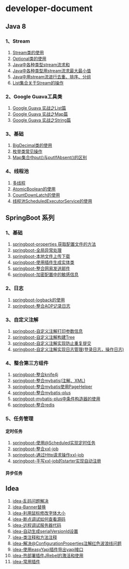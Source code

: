 # developer-document

## Java 8

### 1、Stream

1. [Stream类的使用](https://gitee.com/huanglei1111/developer-document/blob/master/java%208%20%E7%AC%94%E8%AE%B0/Stream/Stream%E7%B1%BB%E7%9A%84%E4%BD%BF%E7%94%A8.md)
2. [Optional类的使用](https://gitee.com/huanglei1111/developer-document/blob/master/java%208%20%E7%AC%94%E8%AE%B0/Stream/Optional%E7%B1%BB%E7%9A%84%E4%BD%BF%E7%94%A8.md)
3. [Java中各种类型stream流求和](https://gitee.com/huanglei1111/developer-document/blob/master/java%208%20%E7%AC%94%E8%AE%B0/Stream/Java%E4%B8%AD%E5%90%84%E7%A7%8D%E7%B1%BB%E5%9E%8B%E7%94%A8stream%E6%B5%81%E6%B1%82%E5%92%8C.md)
4. [Java中各种类型用stream流求最大最小值](https://gitee.com/huanglei1111/developer-document/blob/master/java%208%20%E7%AC%94%E8%AE%B0/Stream/Java%E4%B8%AD%E5%90%84%E7%A7%8D%E7%B1%BB%E5%9E%8B%E7%94%A8stream%E6%B5%81%E6%B1%82%E6%9C%80%E5%A4%A7%E5%80%BC%E6%9C%80%E5%B0%8F%E5%80%BC.md)
5. [ Java中用stream流进行去重、排序、分组](https://gitee.com/huanglei1111/developer-document/blob/master/java%208%20%E7%AC%94%E8%AE%B0/Stream/Java%E4%B8%AD%E7%94%A8stream%E6%B5%81%E8%BF%9B%E8%A1%8C%E5%8E%BB%E9%87%8D%E3%80%81%E6%8E%92%E5%BA%8F%E3%80%81%E5%88%86%E7%BB%84.md)
6. [ List集合关于Stream的操作](https://gitee.com/huanglei1111/developer-document/blob/master/java%208%20%E7%AC%94%E8%AE%B0/Stream/List%E9%9B%86%E5%90%88%E5%85%B3%E4%BA%8EStream%E7%9A%84%E6%93%8D%E4%BD%9C.md)

### 2、Google Guava工具类

1. [ Google Guava 实战之List篇](https://gitee.com/huanglei1111/developer-document/blob/master/java%208%20%E7%AC%94%E8%AE%B0/Guava%E5%B7%A5%E5%85%B7%E7%B1%BB/Google%20Guava%E5%AE%9E%E6%88%98%E4%B9%8BList%E7%AF%87.md)
2. [ Google Guava 实战之Map篇](https://gitee.com/huanglei1111/developer-document/blob/master/java%208%20%E7%AC%94%E8%AE%B0/Guava%E5%B7%A5%E5%85%B7%E7%B1%BB/Google%20Guava%E5%AE%9E%E6%88%98%E4%B9%8BMap%E7%AF%87.md)
3. [ Google Guava 实战之String篇](https://gitee.com/huanglei1111/developer-document/blob/master/java%208%20%E7%AC%94%E8%AE%B0/Guava%E5%B7%A5%E5%85%B7%E7%B1%BB/Google%20Guava%E5%AE%9E%E6%88%98%E4%B9%8BString%E7%AF%87.md)

### 3、基础

1. [ BigDecimal类的使用](https://gitee.com/huanglei1111/developer-document/blob/master/java%208%20%E7%AC%94%E8%AE%B0/base/BigDecima%E7%B1%BB%E7%9A%84%E4%BD%BF%E7%94%A8.md)
2. [ 枚举类常见操作](https://gitee.com/huanglei1111/developer-document/blob/master/java%208%20%E7%AC%94%E8%AE%B0/base/%E6%9E%9A%E4%B8%BE%E7%B1%BB%E7%9A%84%E5%B8%B8%E8%A7%81%E6%93%8D%E4%BD%9C.md)
3. [ Map集合中put()与putIfAbsent()的区别](https://gitee.com/huanglei1111/developer-document/blob/master/java%208%20%E7%AC%94%E8%AE%B0/base/Map%E9%9B%86%E5%90%88%E4%B8%ADput()%E4%B8%8EputIfAbsent()%E7%9A%84%E5%8C%BA%E5%88%AB.md)

### 4、线程池

1. [ 多线程](https://gitee.com/huanglei1111/developer-document/blob/master/java%208%20%E7%AC%94%E8%AE%B0/%E5%A4%9A%E7%BA%BF%E7%A8%8B/%E5%A4%9A%E7%BA%BF%E7%A8%8B%E4%BB%8B%E7%BB%8D.md)
2. [ AtomicBoolean的使用](https://gitee.com/huanglei1111/developer-document/blob/master/java%208%20%E7%AC%94%E8%AE%B0/%E5%A4%9A%E7%BA%BF%E7%A8%8B/AtomicBoolean%E7%9A%84%E4%BD%BF%E7%94%A8.md)
3. [ CountDownLatch的使用](https://gitee.com/huanglei1111/developer-document/blob/master/java%208%20%E7%AC%94%E8%AE%B0/%E5%A4%9A%E7%BA%BF%E7%A8%8B/%20CountDownLatch%E7%9A%84%E4%BD%BF%E7%94%A8.md)
4. [ 线程池ScheduledExecutorService的使用](https://gitee.com/huanglei1111/developer-document/blob/master/java%208%20%E7%AC%94%E8%AE%B0/%E5%A4%9A%E7%BA%BF%E7%A8%8B/%E7%BA%BF%E7%A8%8B%E6%B1%A0ScheduledExecutorService%E7%9A%84%E4%BD%BF%E7%94%A8.md)

## SpringBoot 系列

### 1、基础

1. [springboot-properties 获取配置文件的方法](https://gitee.com/huanglei1111/developer-document/blob/master/SpringBoot%20%E7%B3%BB%E5%88%97/springboot-properties%E8%AF%BB%E5%8F%96%E9%85%8D%E7%BD%AE%E6%96%87%E4%BB%B6.md)
2. [ springboot-全局异常处理](https://gitee.com/huanglei1111/developer-document/blob/master/SpringBoot%20%E7%B3%BB%E5%88%97/springboot-%E5%85%A8%E5%B1%80%E5%BC%82%E5%B8%B8%E5%A4%84%E7%90%86.md)
3. [ springboot-本地文件上传下载](https://gitee.com/huanglei1111/developer-document/blob/master/SpringBoot%20%E7%B3%BB%E5%88%97/springboot-%E6%9C%AC%E5%9C%B0%E6%96%87%E4%BB%B6%E4%B8%8A%E4%BC%A0%E4%B8%8B%E8%BD%BD.md)
4. [ springboot-使用插件生成实体类](https://gitee.com/huanglei1111/developer-document/blob/master/SpringBoot%20%E7%B3%BB%E5%88%97/springboot-%E4%BD%BF%E7%94%A8%E6%8F%92%E4%BB%B6%E7%94%9F%E6%88%90%E5%AE%9E%E4%BD%93%E7%B1%BB.md)
5. [springboot-整合网易发送邮件](https://gitee.com/huanglei1111/developer-document/blob/master/SpringBoot%20%E7%B3%BB%E5%88%97/springboot-%E5%8F%91%E9%80%81%E9%82%AE%E4%BB%B6.md)
6. [springboot-加密配置中的敏感信息](https://gitee.com/huanglei1111/developer-document/blob/master/SpringBoot%20%E7%B3%BB%E5%88%97/springboot-%E5%8A%A0%E5%AF%86%E9%85%8D%E7%BD%AE%E4%B8%AD%E7%9A%84%E6%95%8F%E6%84%9F%E4%BF%A1%E6%81%AF.md)

### 2、日志

1. [ springboot-logback的使用](https://gitee.com/huanglei1111/developer-document/blob/master/SpringBoot%20%E7%B3%BB%E5%88%97/springboot-logback%E7%9A%84%E4%BD%BF%E7%94%A8.md)
2. [ springboot-整合AOP记录日志](https://gitee.com/huanglei1111/developer-document/blob/master/SpringBoot%20%E7%B3%BB%E5%88%97/springboot-%E6%95%B4%E5%90%88aop%E8%AE%B0%E5%BD%95%E6%97%A5%E5%BF%97.md)

### 3、自定义注解

1. [ springboot-自定义注解打印参数信息](https://gitee.com/huanglei1111/developer-document/blob/master/SpringBoot%20%E7%B3%BB%E5%88%97/springboot-%E8%87%AA%E5%AE%9A%E4%B9%89%E6%B3%A8%E8%A7%A3%E6%89%93%E5%8D%B0%E5%8F%82%E6%95%B0%E4%BF%A1%E6%81%AF.md)
2. [ springboot-自定义注解构建Tree](https://gitee.com/huanglei1111/developer-document/blob/master/SpringBoot%20%E7%B3%BB%E5%88%97/springboot-%E8%87%AA%E5%AE%9A%E4%B9%89%E6%B3%A8%E8%A7%A3%E6%9E%84%E5%BB%BATree.md)
3. [ springboot-自定义注解实现防止重复提交](https://gitee.com/huanglei1111/developer-document/blob/master/SpringBoot%20%E7%B3%BB%E5%88%97/springboot-%E8%87%AA%E5%AE%9A%E4%B9%89%E6%B3%A8%E8%A7%A3%E5%AE%9E%E7%8E%B0%E9%98%B2%E6%AD%A2%E9%87%8D%E5%A4%8D%E6%8F%90%E4%BA%A4.md)
4. [ springboot-自定义注解实现日志管理(登录日志，操作日志)](https://gitee.com/huanglei1111/developer-document/blob/master/SpringBoot%20%E7%B3%BB%E5%88%97/springboot-%E6%97%A5%E5%BF%97%E7%AE%A1%E7%90%86(%E7%99%BB%E5%BD%95%E6%97%A5%E5%BF%97%EF%BC%8C%E6%93%8D%E4%BD%9C%E6%97%A5%E5%BF%97).md)

### 4、整合第三方组件

1. [ springboot-整合knife4j](https://gitee.com/huanglei1111/developer-document/blob/master/SpringBoot%20%E7%B3%BB%E5%88%97/springboot-%E6%95%B4%E5%90%88knife4j.md)
2. [ springboot-整合mybatis(注解、XML)](https://gitee.com/huanglei1111/developer-document/blob/master/SpringBoot%20%E7%B3%BB%E5%88%97/springboot-%E6%95%B4%E5%90%88mybatis(%E6%B3%A8%E8%A7%A3%E3%80%81XML).md)
3. [ springboot-整合mybatis使用PageHelper](https://gitee.com/huanglei1111/developer-document/blob/master/SpringBoot%20%E7%B3%BB%E5%88%97/springboot-%E6%95%B4%E5%90%88mybatis%E4%BD%BF%E7%94%A8PageHelper.md)
4. [ springboot-整合mybatis-plus](https://gitee.com/huanglei1111/developer-document/blob/master/SpringBoot%20%E7%B3%BB%E5%88%97/springboot-%E6%95%B4%E5%90%88mybatis-plus.md)
5. [ springboot-mybatis-plus中条件构造器的使用](https://gitee.com/huanglei1111/developer-document/blob/master/SpringBoot%20%E7%B3%BB%E5%88%97/springboot-mybatis-plus%E6%9D%A1%E4%BB%B6%E6%9E%84%E9%80%A0%E5%99%A8%E7%9A%84%E4%BD%BF%E7%94%A8.md)
6. [springboot-整合redis](https://gitee.com/huanglei1111/developer-document/blob/master/SpringBoot%20%E7%B3%BB%E5%88%97/springboot-%E6%95%B4%E5%90%88redis.md)

### 5、任务管理

#### 定时任务

1. [springboot-使用@Scheduled实现定时任务](https://gitee.com/huanglei1111/developer-document/blob/master/SpringBoot%20%E7%B3%BB%E5%88%97/springboot-%E5%AE%9E%E7%8E%B0%E5%AE%9A%E6%97%B6%E4%BB%BB%E5%8A%A1(scheduled).md)
2. [springboot-整合xxl-job](https://gitee.com/huanglei1111/developer-document/blob/master/SpringBoot%20%E7%B3%BB%E5%88%97/springboot-%E5%AE%9E%E7%8E%B0%E5%AE%9A%E6%97%B6%E4%BB%BB%E5%8A%A1(xxl-job).md)
3. [springboot-通过Http请求操作xxl-job](https://gitee.com/huanglei1111/developer-document/blob/master/SpringBoot%20%E7%B3%BB%E5%88%97/springboot-%E9%80%9A%E8%BF%87Http%E8%AF%B7%E6%B1%82%E6%93%8D%E4%BD%9Cxxl-job.md)
4. [springboot-手写xxl-job的starter实现自动注册](https://gitee.com/huanglei1111/developer-document/blob/master/SpringBoot%20%E7%B3%BB%E5%88%97/springboot-%E6%89%8B%E5%86%99xxl-job%E7%9A%84starter%E5%AE%9E%E7%8E%B0%E8%87%AA%E5%8A%A8%E6%B3%A8%E5%86%8C.md)

#### 异步任务



## Idea

1. [ idea-乱码问题解决](https://gitee.com/huanglei1111/developer-document/blob/master/idea/idea-%E4%B9%B1%E7%A0%81%E9%97%AE%E9%A2%98%E8%A7%A3%E5%86%B3.md)
2. [ idea-Banner替换](https://gitee.com/huanglei1111/developer-document/blob/master/idea/idea-Banner%E6%9B%BF%E6%8D%A2.md)
3. [ idea-利用鼠标修改字体大小](https://gitee.com/huanglei1111/developer-document/blob/master/idea/idea-%E5%88%A9%E7%94%A8%E9%BC%A0%E6%A0%87%E4%BF%AE%E6%94%B9%E5%AD%97%E4%BD%93%E5%A4%A7%E5%B0%8F.md)
4. [ idea-断点调试如何查看源码](https://gitee.com/huanglei1111/developer-document/blob/master/idea/idea-%E6%96%AD%E7%82%B9%E8%B0%83%E8%AF%95%E5%A6%82%E4%BD%95%E6%9F%A5%E7%9C%8B%E6%BA%90%E7%A0%81.md)
5. [ idea-远程调试服务器代码](https://gitee.com/huanglei1111/developer-document/blob/master/idea/idea-%E8%BF%9C%E7%A8%8B%E8%B0%83%E8%AF%95%E6%9C%8D%E5%8A%A1%E5%99%A8%E4%BB%A3%E7%A0%81.md)
6. [ idea-自动生成serialVersionId设置](https://gitee.com/huanglei1111/developer-document/blob/master/idea/idea-%E8%87%AA%E5%8A%A8%E7%94%9F%E6%88%90serialVersionId%E8%AE%BE%E7%BD%AE.md)
7. [ idea-类注释和方法注释](https://gitee.com/huanglei1111/developer-document/blob/master/idea/idea-%E7%B1%BB%E6%B3%A8%E9%87%8A%E5%92%8C%E6%96%B9%E6%B3%95%E6%B3%A8%E9%87%8A.md)
8. [ idea-解决@ConfigurationProperties注解红色波浪线问题](https://gitee.com/huanglei1111/developer-document/blob/master/idea/idea-%E8%A7%A3%E5%86%B3@ConfigurationProperties%E6%B3%A8%E8%A7%A3%E7%BA%A2%E8%89%B2%E6%B3%A2%E6%B5%AA%E7%BA%BF%E9%97%AE%E9%A2%98.md)
9. [ idea-使用easyYapi插件导出yapi接口](https://gitee.com/huanglei1111/developer-document/blob/master/idea/idea-%E4%BD%BF%E7%94%A8easyYapi%E6%8F%92%E4%BB%B6%E5%AF%BC%E5%87%BAyapi%E6%8E%A5%E5%8F%A3.md)
10. [ idea-热部署插件JRebel的激活和使用](https://gitee.com/huanglei1111/developer-document/blob/master/idea/idea-%E7%83%AD%E9%83%A8%E7%BD%B2%E6%8F%92%E4%BB%B6JRebel%E7%9A%84%E6%BF%80%E6%B4%BB%E5%92%8C%E4%BD%BF%E7%94%A8.md)
11. [idea-常用插件](https://gitee.com/huanglei1111/developer-document/blob/master/idea/idea-%E5%B8%B8%E7%94%A8%E6%8F%92%E4%BB%B6.md)

